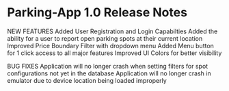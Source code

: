 # Parking-App 1.0 Release Notes

NEW FEATURES
	Added User Registration and Login Capabilties
	Added the ability for a user to report open parking spots at their current location
	Improved Price Boundary Filter with dropdown menu
	Added Menu button for 1 click access to all major features
	Improved UI Colors for better visibility

BUG FIXES
	Application will no longer crash when setting filters for spot configurations not yet in the database
	Application will no longer crash in emulator due to device location being loaded improperly



